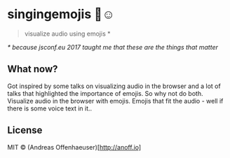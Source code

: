# singingemojis 🎤☺️
> visualize audio using emojis *

_* because jsconf.eu 2017 taught me that these are the things that matter_

## What now?

Got inspired by some talks on visualizing audio in the browser and a lot of talks that highlighted the importance of emojis.
So why not do both.
Visualize audio in the browser with emojis. Emojis that fit the audio - well if there is some voice text in it..

## License

MIT © (Andreas Offenhaeuser)[http://anoff.io]
